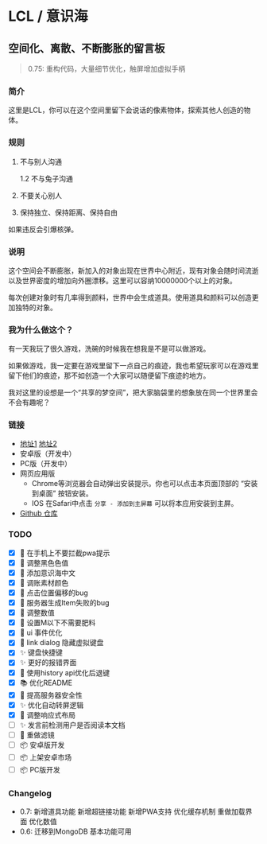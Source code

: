 # LCL / 意识海
## 空间化、离散、不断膨胀的留言板

>0.75: 重构代码，大量细节优化，触屏增加虚拟手柄
### 简介

这里是LCL，你可以在这个空间里留下会说话的像素物体，探索其他人创造的物体。

### 规则

1. 不与别人沟通

    1.2 不与兔子沟通

2. 不要关心别人

3. 保持独立、保持距离、保持自由

如果违反会引爆核弹。

### 说明

这个空间会不断膨胀，新加入的对象出现在世界中心附近，现有对象会随时间流逝以及世界密度的增加向外圈漂移。这里可以容纳10000000个以上的对象。

每次创建对象时有几率得到颜料，世界中会生成道具。使用道具和颜料可以创造更加独特的对象。

### 我为什么做这个？

有一天我玩了很久游戏，洗碗的时候我在想我是不是可以做游戏。

如果做游戏，我一定要在游戏里留下一点自己的痕迹，我也希望玩家可以在游戏里留下他们的痕迹，那不如创造一个大家可以随便留下痕迹的地方。

我对这里的设想是一个“共享的梦空间”，把大家脑袋里的想象放在同一个世界里会不会有趣呢？

### 链接

- [地址1](https://lcl.yu-me.workers.dev) [地址2](https://lcl-web.herokuapp.com)
- 安卓版（开发中）
- PC版（开发中）
- 网页应用版
  - Chrome等浏览器会自动弹出安装提示。你也可以点击本页面顶部的 “安装到桌面” 按钮安装。
  - IOS 在Safari中点击 ```分享 - 添加到主屏幕``` 可以将本应用安装到主屏。
- [Github 仓库](https://github.com/john-walks-slow/lcl)

### TODO

- [x] :wrench: 在手机上不要拦截pwa提示
- [x] :art: 调整黑色色值
- [x] :art: 添加意识海中文
- [x] :art: 调账素材颜色
- [x] :bug: 点击位置偏移的bug
- [x] :bug: 服务器生成Item失败的bug
- [x] :wrench: 调整数值
- [x] :wrench: 设置M以下不需要肥料
- [x] :wrench: ui 事件优化
- [x] :bug: link dialog 隐藏虚拟键盘
- [x] :sparkles: 键盘快捷键 
- [x] :sparkles: 更好的报错界面
- [x] :wrench: 使用history api优化后退键
- [x] :books: 优化README
- [x] :wrench: 提高服务器安全性
- [x] :sparkles: 优化自动转屏逻辑
- [x] :art: 调整响应式布局
- [ ] :sparkles: 发言前检测用户是否阅读本文档
- [ ] :art: 重做滤镜
- [ ] :package: 安卓版开发
- [ ] :package: 上架安卓市场
- [ ] :package: PC版开发

### Changelog
- 0.7: 新增道具功能 新增超链接功能 新增PWA支持 优化缓存机制 重做加载界面 优化数值 
- 0.6: 迁移到MongoDB 基本功能可用
